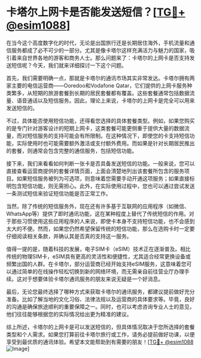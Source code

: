 # 卡塔尔上网卡是否能发送短信？[[TG💪+ @esim1088](https://t.me/s/esim1088)]

在当今这个高度数字化的时代，无论是出国旅行还是长期居住海外，手机流量和通信服务都成了必不可少的一部分。尤其是像卡塔尔这样充满活力与魅力的国家，吸引着来自世界各地的游客和商务人士。那么问题来了：卡塔尔的上网卡是否支持发送短信呢？今天，我们就来详细探讨一下这个问题。

首先，我们需要明确一点，那就是卡塔尔的通讯市场其实非常发达。卡塔尔拥有两家主要的电信运营商——Ooredoo和Vodafone Qatar，它们提供的上网卡服务种类繁多，从短期的旅游套餐到长期的居民套餐都有覆盖。这些套餐通常包括数据流量、语音通话以及短信服务。因此，理论上来说，卡塔尔的上网卡是完全可以用来发送短信的。

不过，具体能否使用短信功能，还得看您选择的具体套餐类型。例如，如果您购买的是专门针对游客设计的短期上网卡，这类套餐可能更侧重于提供大量的数据流量，而对短信服务的支持可能会有所限制。在这种情况下，即使您的卡支持短信功能，实际使用时也可能需要额外激活或支付额外费用。而如果是针对长期居民推出的套餐，则通常会包含完整的通信服务，包括短信功能。

接下来，我们来看看如何判断一张卡是否具备发送短信的功能。一般来说，您可以直接查看运营商提供的套餐详情页面，上面会清楚地列出该套餐所包含的服务项目。如果短信服务被列为可选项，则意味着您需要手动开通这项服务；如果直接标明包含短信功能，则无需担心。此外，在实际使用过程中，您也可以通过尝试发送一条测试短信来验证短信功能是否正常工作。

当然，除了传统的短信服务外，现在还有许多基于互联网的应用程序（如微信、WhatsApp等）提供了即时通讯功能，这在某种程度上替代了传统短信的作用。对于那些习惯使用这些应用程序的人来说，即使卡本身不支持短信功能，也不会感到太大的不便。然而，如果您仍然希望保留传统的短信功能，那么在选购卡时一定要仔细阅读相关条款，并确认其是否真的支持这一服务。

值得一提的是，随着科技的发展，电子SIM卡（eSIM）技术正在逐渐普及。相比传统的物理SIM卡，eSIM具有更高的灵活性和便捷性，尤其适合经常更换设备或频繁出国的人群。在卡塔尔，部分运营商已经开始支持eSIM服务，这意味着您可以通过简单的在线操作轻松切换到新的网络环境，而无需亲自前往营业厅办理手续。这对于想要体验卡塔尔通讯服务的朋友来说无疑是一个好消息。

最后，无论您最终选择了哪种方式来获取卡塔尔的通讯服务，都建议提前做好充分准备。比如了解当地的文化习俗、法律法规以及运营商的具体要求等。毕竟，良好的沟通是确保旅途顺利的重要保障之一。同时，也可以考虑咨询专业人士的意见，他们往往能够根据您的实际情况给出更为精准的建议。

综上所述，卡塔尔的上网卡是可以发送短信的，但具体情况取决于您所选择的套餐类型和个人需求。如果您打算前往卡塔尔旅行或工作，请务必提前做好功课，以便享受到最优质的通讯体验。希望本文能帮助到有需要的朋友！[[TG💪+ @esim1088](https://t.me/s/esim1088) ![Image](https://i.postimg.cc/4NQfJmqS/Snipaste-2025-05-13-00-14-12.png)]